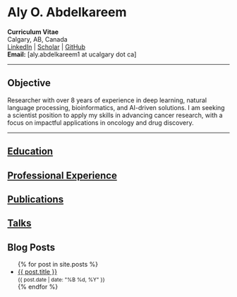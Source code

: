 # Aly O. Abdelkareem

**Curriculum Vitae**  
Calgary, AB, Canada  
[LinkedIn](https://www.linkedin.com/in/alyosama) | [Scholar](https://scholar.google.ca/citations?user=MWMQQGcAAAAJ) | [GitHub](https://github.com/alyosama)  
**Email:** [aly.abdelkareem1 at ucalgary dot ca]

---

## Objective
Researcher with over 8 years of experience in deep learning, natural language processing, bioinformatics, and AI-driven solutions. I am seeking a scientist position to apply my skills in advancing cancer research, with a focus on impactful applications in oncology and drug discovery.

---

## [Education](education.md)
## [Professional Experience](experience.md)
## [Publications](publications.md)
## [Talks](talks.md)


## Blog Posts
<ul>
  {% for post in site.posts %}
    <li>
      <a href="{{ post.url }}">{{ post.title }}</a> <br>
      <small>{{ post.date | date: "%B %d, %Y" }}</small>
    </li>
  {% endfor %}
</ul>